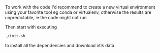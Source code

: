 To work with the code I'd recommend to create a new virtual environment
using your favorite tool eg conda or virtualenv, 
otherwise the results are unpredictable, ie the code might not run 

Then start with executing 
```bash
./init.sh
```

to install all the dependencies and download ntlk data